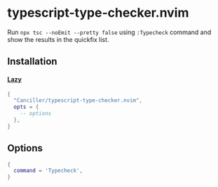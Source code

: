 # typescript-type-checker.nvim

Run `npx tsc --noEmit --pretty false` using `:Typecheck` command and show the results in the quickfix list.

## Installation

#### [Lazy](https://github.com/folke/lazy.nvim)

```lua
{
  "Canciller/typescript-type-checker.nvim",
  opts = {
    -- options
  },
}
```

## Options

```lua
{
  command = 'Typecheck',
}
```

